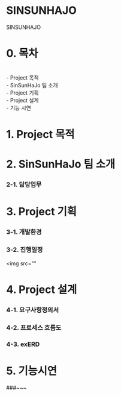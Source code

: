 # SINSUNHAJO
SINSUNHAJO
# 0. 목차
<br>
- Project 목적
<br>
- SinSunHaJo 팀 소개
<br>
- Project 기획
<br>
- Project 설계
<br>
- 기능 시연

# 1. Project 목적

# 2. SinSunHaJo 팀 소개

### 2-1. 담당업무

# 3. Project 기획

### 3-1. 개발환경

### 3-2. 진행일정
<img src=""

# 4. Project 설계

### 4-1. 요구사항정의서

### 4-2. 프로세스 흐름도

### 4-3. exERD

# 5. 기능시연

###~~~
